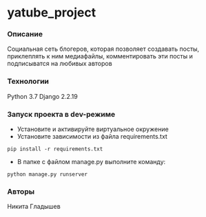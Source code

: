 # yatube_project
### Описание
Социальная сеть блогеров, которая позволяет создавать посты, приклеплять к ним медиафайлы, комментировать эти посты и подписыватся на любивых авторов
### Технологии
Python 3.7
Django 2.2.19
### Запуск проекта в dev-режиме
- Установите и активируйте виртуальное окружение
- Установите зависимости из файла requirements.txt
```
pip install -r requirements.txt
``` 
- В папке с файлом manage.py выполните команду:
```
python manage.py runserver
```
### Авторы
Никита Гладышев
